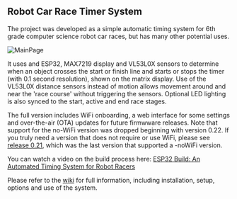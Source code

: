 ## Robot Car Race Timer System
The project was developed as a simple automatic timing system for 6th grade computer science robot car races, but has many other potential uses.

![MainPage](https://github.com/user-attachments/assets/3a7efcf0-fd8a-4053-9d66-3ea6d5c9c996)

It uses and ESP32, MAX7219 display and VL53L0X sensors to determine when an object crosses the start or finish line and starts or stops the timer (with 0.1 second resolution), shown on the matrix display.  Use of the VL53L0X distance sensors instead of motion allows movement around and near the 'race course' without triggering the sensors.  Optional LED lighting is also synced to the start, active and end race stages.

The full version includes WiFi onboarding, a web interface for some settings and over-the-air (OTA) updates for future firmwware releases.  Note that support for the no-WiFi version was dropped beginning with version 0.22.  If you truly need a version that does not require or use WiFi, please see [release 0.21](https://github.com/Resinchem/Robot-Car-Timer/releases/tag/v0.21), which was the last version that supported a -noWiFi version.

You can watch a video on the build process here: [ESP32 Build: An Automated Timing System for Robot Racers](https://youtu.be/EBmh5WEJYhU)

Please refer to the [wiki](https://github.com/Resinchem/Robot-Car-Timer/wiki) for full information, including installation, setup, options and use of the system.
